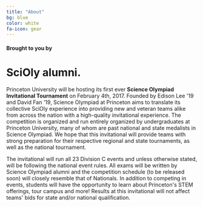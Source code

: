 ```yaml
---
title: "About"
bg: blue
color: white
fa-icon: gear
---
```


#### Brought to you by

# SciOly alumni.

Princeton University will be hosting its first ever **Science Olympiad Invitational Tournament** on February 4th, 2017. Founded by Edison Lee '19 and David Fan '19, Science Olympiad at Princeton aims to translate its collective SciOly experience into providing new and veteran teams alike from across the nation with a high-quality invitational experience. The competition is organized and run entirely organized by undergraduates at Princeton University, many of whom are past national and state medalists in Science Olympiad. We hope that this invitational will provide teams with strong preparation for their respective regional and state tournaments, as well as the national tournament.

The invitational will run all 23 Division C events and unless otherwise stated, will be following the national event rules. All exams will be written by Science Olympiad alumni and the competition schedule (to be released soon) will closely resemble that of Nationals. In addition to competing in events, students will have the opportunity to learn about Princeton's STEM offerings, tour campus and more! Results at this invitational will not affect teams' bids for state and/or national qualification.
